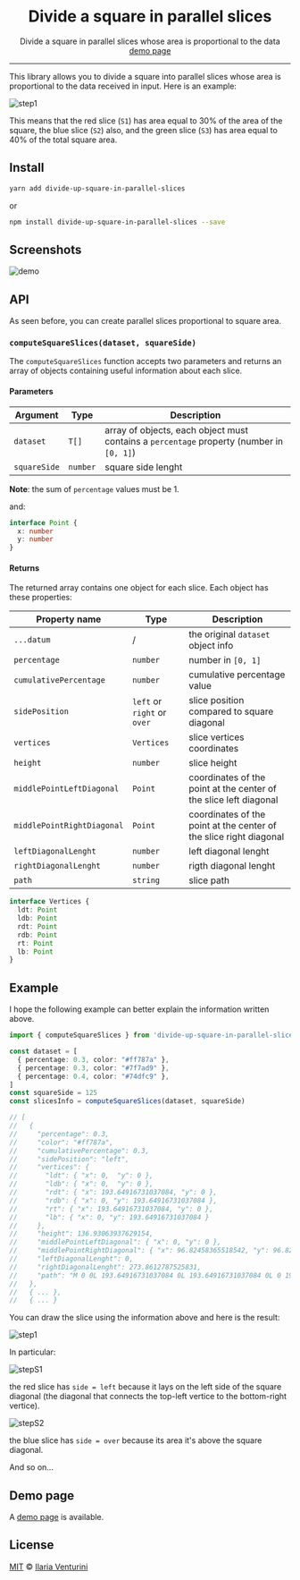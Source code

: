 <div align="center" style="text-align: center;">
  <h1>Divide a square in parallel slices</h1>

Divide a square in parallel slices whose area is proportional to the data\
[demo page](https://divide-up-square-in-parallel-slices.netlify.app/)
</div>

<p align="center">
  <!-- npm version 
  <a href="https://www.npmjs.com/package/divide-up-square-in-parallel-slices">
    <img alt="npm"
      src="https://img.shields.io/npm/v/divide-up-square-in-parallel-slices">
  </a>-->
</p>

</div>

---

This library allows you to divide a square into parallel slices whose area is proportional to the data received in input.
Here is an example:

![step1](https://user-images.githubusercontent.com/44204353/103179908-cf93ea00-4890-11eb-842b-8f7d56e98152.png)

This means that the red slice (`S1`) has area equal to 30% of the area of ​​the square, the blue slice (`S2`) also, and the green slice (`S3`) has area equal to 40% of the total square area.

## Install

```bash
yarn add divide-up-square-in-parallel-slices
```

or

```bash
npm install divide-up-square-in-parallel-slices --save
```

## Screenshots

![demo](https://user-images.githubusercontent.com/44204353/103179904-cacf3600-4890-11eb-9eed-687a068f2427.gif)

## API

As seen before, you can create parallel slices proportional to square area.

### `computeSquareSlices(dataset, squareSide)`

The `computeSquareSlices` function accepts two parameters and returns an array of objects containing useful information about each slice.

#### Parameters

| Argument     | Type     | Description                                                                              |
| ------------ | -------- | ---------------------------------------------------------------------------------------- |
| `dataset`    | `T[]`    | array of objects, each object must contains a `percentage` property (number in `[0, 1]`) |
| `squareSide` | `number` | square side lenght                                                                       |

**Note**: the sum of `percentage` values must be 1.

and:

```ts
interface Point {
  x: number
  y: number
}
```

#### Returns

The returned array contains one object for each slice. Each object has these properties:

| Property name              | Type                        | Description                                                        |
| -------------------------- | --------------------------- | ------------------------------------------------------------------ |
| `...datum`                 | /                           | the original `dataset` object info                                 |
| `percentage`               | `number`                    | number in `[0, 1]`                                                 |
| `cumulativePercentage`     | `number`                    | cumulative percentage value                                        |
| `sidePosition`             | `left` or `right` or `over` | slice position compared to square diagonal                         |
| `vertices`                 | `Vertices`                  | slice vertices coordinates                                         |
| `height`                   | `number`                    | slice height                                                       |
| `middlePointLeftDiagonal`  | `Point`                     | coordinates of the point at the center of the slice left diagonal  |
| `middlePointRightDiagonal` | `Point`                     | coordinates of the point at the center of the slice right diagonal |
| `leftDiagonalLenght`       | `number`                    | left diagonal lenght                                               |
| `rightDiagonalLenght`      | `number`                    | rigth diagonal lenght                                              |
| `path`                     | `string`                    | slice path                                                         |

```ts
interface Vertices {
  ldt: Point
  ldb: Point
  rdt: Point
  rdb: Point
  rt: Point
  lb: Point
}
```

## Example

I hope the following example can better explain the information written above.

```ts
import { computeSquareSlices } from 'divide-up-square-in-parallel-slices'

const dataset = [
  { percentage: 0.3, color: "#ff787a" },
  { percentage: 0.3, color: "#7f7ad9" },
  { percentage: 0.4, color: "#74dfc9" },
]
const squareSide = 125
const slicesInfo = computeSquareSlices(dataset, squareSide)

// [
//   {
//     "percentage": 0.3,
//     "color": "#ff787a",
//     "cumulativePercentage": 0.3,
//     "sidePosition": "left",
//     "vertices": {
//       "ldt": { "x": 0,  "y": 0 },
//       "ldb": { "x": 0,  "y": 0 },
//       "rdt": { "x": 193.64916731037084, "y": 0 },
//       "rdb": { "x": 0, "y": 193.64916731037084 },
//       "rt": { "x": 193.64916731037084, "y": 0 },
//       "lb": { "x": 0, "y": 193.64916731037084 }
//     },
//     "height": 136.93063937629154,
//     "middlePointLeftDiagonal": { "x": 0, "y": 0 },
//     "middlePointRightDiagonal": { "x": 96.82458365518542, "y": 96.82458365518542 },
//     "leftDiagonalLenght": 0,
//     "rightDiagonalLenght": 273.8612787525831,
//     "path": "M 0 0L 193.64916731037084 0L 193.64916731037084 0L 0 193.64916731037084L 0 193.64916731037084L 0 0 Z"
//   },
//   { ... },
//   { ... }
```

You can draw the slice using the information above and here is the result:

![step1](https://user-images.githubusercontent.com/44204353/103179926-fce09800-4890-11eb-9de0-ec2cc5e07bf6.png)

In particular:

![stepS1](https://user-images.githubusercontent.com/44204353/103180717-9b242c00-4898-11eb-820e-9f9e96df0635.png)

the red slice has `side = left` because it lays on the left side of the square diagonal (the diagonal that connects the top-left vertice to the bottom-right vertice).

![stepS2](https://user-images.githubusercontent.com/44204353/103180718-9cedef80-4898-11eb-880d-1ad0d5e49032.png)

the blue slice has `side = over` because its area it's above the square diagonal.

And so on...

## Demo page

A [demo page](https://divide-up-square-in-parallel-slices.netlify.app/) is available.

## License

[MIT](https://github.com/ilariaventurini/divide-up-square-in-parallel-slices/blob/master/LICENSE) © [Ilaria Venturini](https://github.com/ilariaventurini)
